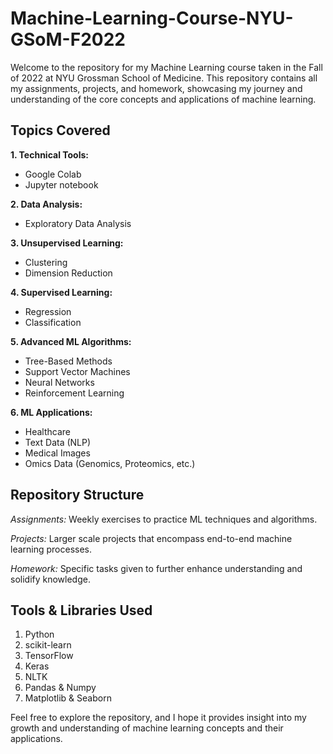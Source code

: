 # Machine-Learning-Course-NYU-GSoM-F2022
Welcome to the repository for my Machine Learning course taken in the Fall of 2022 at NYU Grossman School of Medicine. This repository contains all my assignments, projects, and homework, showcasing my journey and understanding of the core concepts and applications of machine learning.

## Topics Covered
**1. Technical Tools:**
   - Google Colab
   - Jupyter notebook

**2. Data Analysis:**
   - Exploratory Data Analysis

**3. Unsupervised Learning:**
   - Clustering
   - Dimension Reduction

**4. Supervised Learning:**
- Regression
- Classification

**5. Advanced ML Algorithms:**
- Tree-Based Methods
- Support Vector Machines
- Neural Networks
- Reinforcement Learning

**6. ML Applications:**
- Healthcare
- Text Data (NLP)
- Medical Images
- Omics Data (Genomics, Proteomics, etc.)

## **Repository Structure**
*Assignments:* Weekly exercises to practice ML techniques and algorithms.

*Projects:* Larger scale projects that encompass end-to-end machine learning processes.

*Homework:* Specific tasks given to further enhance understanding and solidify knowledge.

## **Tools & Libraries Used**
1. Python
2. scikit-learn
3. TensorFlow
4. Keras
5. NLTK
6. Pandas & Numpy
7. Matplotlib & Seaborn

Feel free to explore the repository, and I hope it provides insight into my growth and understanding of machine learning concepts and their applications.
